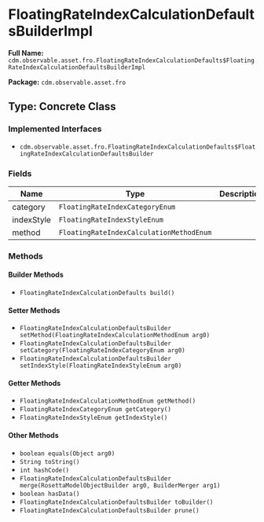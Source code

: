 # FloatingRateIndexCalculationDefaultsBuilderImpl

**Full Name:** `cdm.observable.asset.fro.FloatingRateIndexCalculationDefaults$FloatingRateIndexCalculationDefaultsBuilderImpl`

**Package:** `cdm.observable.asset.fro`

## Type: Concrete Class

### Implemented Interfaces

- `cdm.observable.asset.fro.FloatingRateIndexCalculationDefaults$FloatingRateIndexCalculationDefaultsBuilder`

### Fields

| Name | Type | Description |
|------|------|-------------|
| category | `FloatingRateIndexCategoryEnum` |  |
| indexStyle | `FloatingRateIndexStyleEnum` |  |
| method | `FloatingRateIndexCalculationMethodEnum` |  |

### Methods

#### Builder Methods

- `FloatingRateIndexCalculationDefaults build()`

#### Setter Methods

- `FloatingRateIndexCalculationDefaultsBuilder setMethod(FloatingRateIndexCalculationMethodEnum arg0)`
- `FloatingRateIndexCalculationDefaultsBuilder setCategory(FloatingRateIndexCategoryEnum arg0)`
- `FloatingRateIndexCalculationDefaultsBuilder setIndexStyle(FloatingRateIndexStyleEnum arg0)`

#### Getter Methods

- `FloatingRateIndexCalculationMethodEnum getMethod()`
- `FloatingRateIndexCategoryEnum getCategory()`
- `FloatingRateIndexStyleEnum getIndexStyle()`

#### Other Methods

- `boolean equals(Object arg0)`
- `String toString()`
- `int hashCode()`
- `FloatingRateIndexCalculationDefaultsBuilder merge(RosettaModelObjectBuilder arg0, BuilderMerger arg1)`
- `boolean hasData()`
- `FloatingRateIndexCalculationDefaultsBuilder toBuilder()`
- `FloatingRateIndexCalculationDefaultsBuilder prune()`

